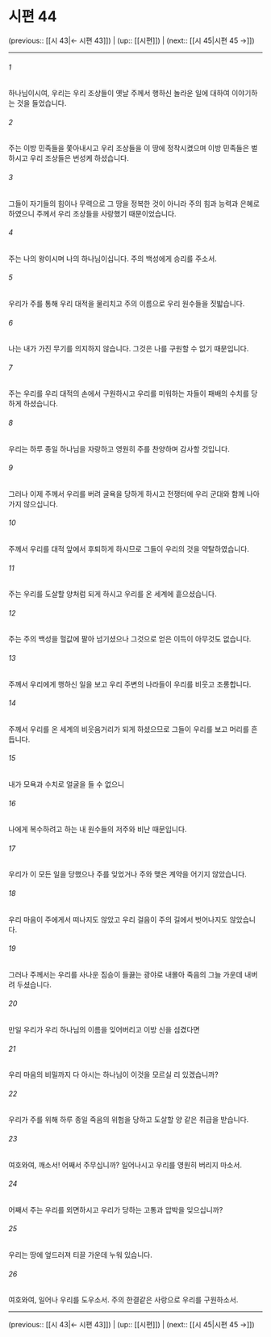 # 시편 44

(previous:: [[시 43|← 시편 43]]) | (up:: [[시편]]) | (next:: [[시 45|시편 45 →]])

***




###### 1 

하나님이시여, 우리는 우리 조상들이 옛날 주께서 행하신 놀라운 일에 대하여 이야기하는 것을 들었습니다. 



###### 2 

주는 이방 민족들을 쫓아내시고 우리 조상들을 이 땅에 정착시켰으며 이방 민족들은 벌하시고 우리 조상들은 번성케 하셨습니다. 



###### 3 

그들이 자기들의 힘이나 무력으로 그 땅을 정복한 것이 아니라 주의 힘과 능력과 은혜로 하였으니 주께서 우리 조상들을 사랑했기 때문이었습니다. 



###### 4 

주는 나의 왕이시며 나의 하나님이십니다. 주의 백성에게 승리를 주소서. 



###### 5 

우리가 주를 통해 우리 대적을 물리치고 주의 이름으로 우리 원수들을 짓밟습니다. 



###### 6 

나는 내가 가진 무기를 의지하지 않습니다. 그것은 나를 구원할 수 없기 때문입니다. 



###### 7 

주는 우리를 우리 대적의 손에서 구원하시고 우리를 미워하는 자들이 패배의 수치를 당하게 하셨습니다. 



###### 8 

우리는 하루 종일 하나님을 자랑하고 영원히 주를 찬양하며 감사할 것입니다. 



###### 9 

그러나 이제 주께서 우리를 버려 굴욕을 당하게 하시고 전쟁터에 우리 군대와 함께 나아가지 않으십니다. 



###### 10 

주께서 우리를 대적 앞에서 후퇴하게 하시므로 그들이 우리의 것을 약탈하였습니다. 



###### 11 

주는 우리를 도살할 양처럼 되게 하시고 우리를 온 세계에 흩으셨습니다. 



###### 12 

주는 주의 백성을 헐값에 팔아 넘기셨으나 그것으로 얻은 이득이 아무것도 없습니다. 



###### 13 

주께서 우리에게 행하신 일을 보고 우리 주변의 나라들이 우리를 비웃고 조롱합니다. 



###### 14 

주께서 우리를 온 세계의 비웃음거리가 되게 하셨으므로 그들이 우리를 보고 머리를 흔듭니다. 



###### 15 

내가 모욕과 수치로 얼굴을 들 수 없으니 



###### 16 

나에게 복수하려고 하는 내 원수들의 저주와 비난 때문입니다. 



###### 17 

우리가 이 모든 일을 당했으나 주를 잊었거나 주와 맺은 계약을 어기지 않았습니다. 



###### 18 

우리 마음이 주에게서 떠나지도 않았고 우리 걸음이 주의 길에서 벗어나지도 않았습니다. 



###### 19 

그러나 주께서는 우리를 사나운 짐승이 들끓는 광야로 내몰아 죽음의 그늘 가운데 내버려 두셨습니다. 



###### 20 

만일 우리가 우리 하나님의 이름을 잊어버리고 이방 신을 섬겼다면 



###### 21 

우리 마음의 비밀까지 다 아시는 하나님이 이것을 모르실 리 있겠습니까? 



###### 22 

우리가 주를 위해 하루 종일 죽음의 위험을 당하고 도살할 양 같은 취급을 받습니다. 



###### 23 

여호와여, 깨소서! 어째서 주무십니까? 일어나시고 우리를 영원히 버리지 마소서. 



###### 24 

어째서 주는 우리를 외면하시고 우리가 당하는 고통과 압박을 잊으십니까? 



###### 25 

우리는 땅에 엎드러져 티끌 가운데 누워 있습니다. 



###### 26 

여호와여, 일어나 우리를 도우소서. 주의 한결같은 사랑으로 우리를 구원하소서.

***

(previous:: [[시 43|← 시편 43]]) | (up:: [[시편]]) | (next:: [[시 45|시편 45 →]])
